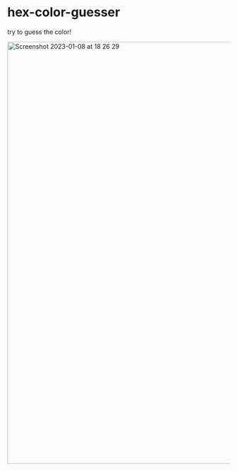 # hex-color-guesser

try to guess the color!


<img width="956" alt="Screenshot 2023-01-08 at 18 26 29" src="https://user-images.githubusercontent.com/70845953/211210141-4a9c50ac-5a66-4426-b1e7-d28a97fe734c.png">
